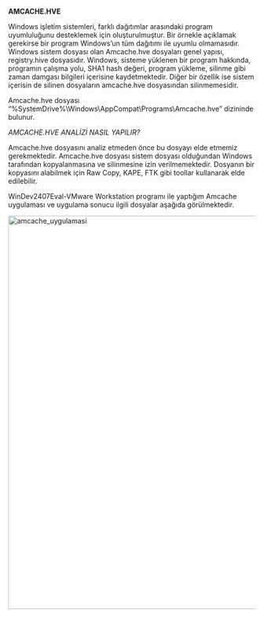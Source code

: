 **AMCACHE.HVE**

Windows işletim sistemleri, farklı dağıtımlar arasındaki program uyumluluğunu desteklemek için oluşturulmuştur. 
Bir örnekle açıklamak gerekirse bir program Windows’un tüm dağıtımı ile uyumlu olmamasıdır.
Windows sistem dosyası olan Amcache.hve dosyaları genel yapısı, registry.hive dosyasıdır.
Windows, sisteme yüklenen bir program hakkında, programın çalışma yolu, SHA1 hash değeri, program yükleme, silinme gibi zaman damgası bilgileri içerisine kaydetmektedir. 
Diğer bir özellik ise sistem içerisin de silinen dosyaların amcache.hve dosyasından silinmemesidir.

Amcache.hve dosyası “%SystemDrive%\Windows\AppCompat\Programs\Amcache.hve” dizininde bulunur.

*AMCACHE.HVE ANALİZİ NASIL YAPILIR?*

Amcache.hve dosyasını analiz etmeden önce bu dosyayı elde etmemiz gerekmektedir.
Amcache.hve dosyası sistem dosyası olduğundan Windows tarafından kopyalanmasına ve silinmesine izin verilmemektedir.
Dosyanın bir kopyasını alabilmek için Raw Copy, KAPE, FTK gibi toollar kullanarak elde edilebilir.

WinDev2407Eval-VMware Workstation programı ile yaptığım Amcache uygulaması ve uygulama sonucu ilgili dosyalar aşağıda görülmektedir.

<img width="800" alt="amcache_uygulamasi" src="https://github.com/user-attachments/assets/2eb2bed1-54ee-419f-b0d6-da076c9af79d">






